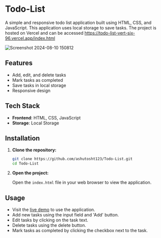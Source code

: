 # Todo-List
A simple and responsive todo list application built using HTML, CSS, and JavaScript. This application uses local storage to save tasks. The project is hosted on Vercel and can be accessed https://todo-list-vert-six-96.vercel.app/index.html

![Screenshot 2024-08-10 150812](https://github.com/user-attachments/assets/65eeac65-8800-47e1-9b0e-800d22f891b0)


## Features

- Add, edit, and delete tasks
- Mark tasks as completed
- Save tasks in local storage
- Responsive design

## Tech Stack

- **Frontend**: HTML, CSS, JavaScript
- **Storage**: Local Storage

## Installation

1. **Clone the repository:**

    ```bash
    git clone https://github.com/ashutosht123/Todo-List.git
    cd Todo-List
    ```

2. **Open the project:**

    Open the `index.html` file in your web browser to view the application.

## Usage

- Visit the [live demo](https://todo-list-vert-six-96.vercel.app/index.html) to use the application.
- Add new tasks using the input field and 'Add' button.
- Edit tasks by clicking on the task text.
- Delete tasks using the delete button.
- Mark tasks as completed by clicking the checkbox next to the task.

